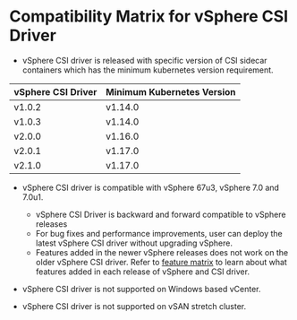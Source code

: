 # Compatibility Matrix for vSphere CSI Driver

- vSphere CSI driver is released with specific version of CSI sidecar containers which has the minimum kubernetes version requirement.

| vSphere CSI Driver | Minimum Kubernetes Version |
|--------------------|----------------------------|
| v1.0.2             | v1.14.0                    |
| v1.0.3             | v1.14.0                    |
| v2.0.0             | v1.16.0                    |
| v2.0.1             | v1.17.0                    |
| v2.1.0             | v1.17.0                    |

- vSphere CSI driver is compatible with vSphere 67u3, vSphere 7.0 and 7.0u1.
  - vSphere CSI Driver is backward and forward compatible to vSphere releases
  - For bug fixes and performance improvements, user can deploy the latest vSphere CSI driver without upgrading vSphere.
  - Features added in the newer vSphere releases does not work on the older vSphere CSI driver. Refer to [feature matrix](supported_features_matrix.md) to learn about what features added in each release of vSphere and CSI driver.

- vSphere CSI driver is not supported on Windows based vCenter.
- vSphere CSI driver is not supported on vSAN stretch cluster.
